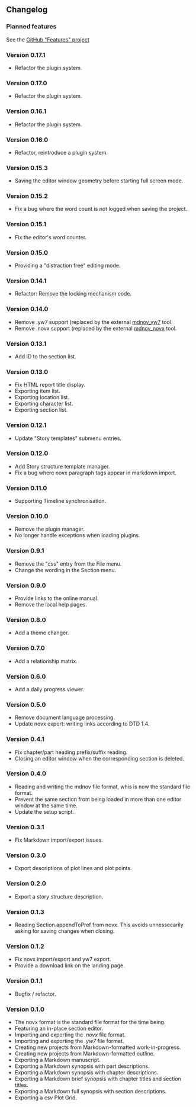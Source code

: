 ## Changelog

### Planned features

See the [GitHub "Features" project](https://github.com/users/peter88213/projects/17)


### Version 0.17.1

- Refactor the plugin system.

### Version 0.17.0

- Refactor the plugin system.

### Version 0.16.1

- Refactor the plugin system.

### Version 0.16.0

- Refactor, reintroduce a plugin system.

### Version 0.15.3

- Saving the editor window geometry before starting full screen mode.

### Version 0.15.2

- Fix a bug where the word count is not logged when saving the project.

### Version 0.15.1

- Fix the editor's word counter.

### Version 0.15.0

- Providing a "distraction free" editing mode.

### Version 0.14.1

- Refactor: Remove the locking mechanism code. 

### Version 0.14.0

- Remove .yw7 support (replaced by the external [mdnov_yw7](https://github.com/peter88213/mdnov_yw7) tool.
- Remove .novx support (replaced by the external [mdnov_novx](https://github.com/peter88213/mdnov_novx) tool.

### Version 0.13.1

- Add ID to the section list.

### Version 0.13.0

- Fix HTML report title display.
- Exporting item list.
- Exporting location list.
- Exporting character list.
- Exporting section list.

### Version 0.12.1

- Update "Story templates" submenu entries.

### Version 0.12.0

- Add Story structure template manager.
- Fix a bug where novx paragraph tags appear in markdown import.

### Version 0.11.0

- Supporting Timeline synchronisation.

### Version 0.10.0

- Remove the plugin manager.
- No longer handle exceptions when loading plugins.

### Version 0.9.1

- Remove the "css" entry from the File menu.
- Change the wording in the Section menu. 

### Version 0.9.0

- Provide links to the online manual.
- Remove the local help pages.

### Version 0.8.0

- Add a theme changer.

### Version 0.7.0

- Add a relationship matrix.

### Version 0.6.0

- Add a daily progress viewer.

### Version 0.5.0

- Remove document language processing.
- Update novx export: writing links according to DTD 1.4.

### Version 0.4.1

- Fix chapter/part heading prefix/suffix reading.
- Closing an editor window when the corresponding section is deleted.

### Version 0.4.0

- Reading and writing the mdnov file format, whis is now the standard file format.
- Prevent the same section from being loaded in more than one editor window at the same time.
- Update the setup script.

### Version 0.3.1

- Fix Markdown import/export issues.

### Version 0.3.0

- Export descriptions of plot lines and plot points.

### Version 0.2.0

- Export a story structure description.

### Version 0.1.3

- Reading Section.appendToPref from novx. This avoids unnessecarily asking for saving changes when closing. 

### Version 0.1.2

- Fix novx import/export and yw7 export.
- Provide a download link on the landing page.

### Version 0.1.1

- Bugfix / refactor.

### Version 0.1.0

- The novx format is the standard file format for the time being. 
- Featuring an in-place section editor.
- Importing and exporting the *.novx* file format.
- Importing and exporting the *.yw7* file format.
- Creating new projects from Markdown-formatted work-in-progress.
- Creating new projects from Markdown-formatted outline.
- Exporting a Markdown manuscript.
- Exporting a Markdown synopsis with part descriptions.
- Exporting a Markdown synopsis with chapter descriptions.
- Exporting a Markdown brief synopsis with chapter titles and section titles.
- Exporting a Markdown full synopsis with section descriptions.
- Exporting a csv Plot Grid.



